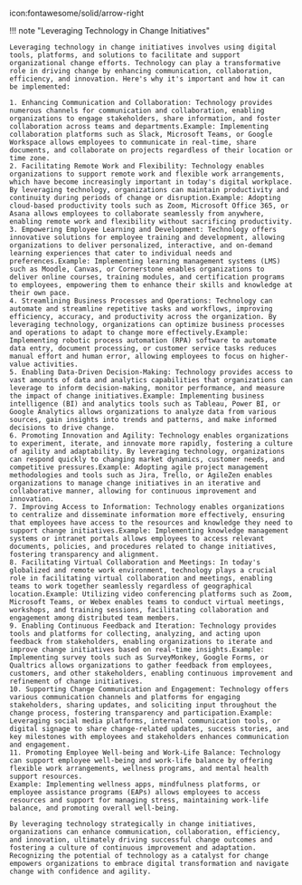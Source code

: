 icon:fontawesome/solid/arrow-right

!!! note "Leveraging Technology in Change Initiatives"
    
    Leveraging technology in change initiatives involves using digital tools, platforms, and solutions to facilitate and support organizational change efforts. Technology can play a transformative role in driving change by enhancing communication, collaboration, efficiency, and innovation. Here's why it's important and how it can be implemented:

    1. Enhancing Communication and Collaboration: Technology provides numerous channels for communication and collaboration, enabling organizations to engage stakeholders, share information, and foster collaboration across teams and departments.Example: Implementing collaboration platforms such as Slack, Microsoft Teams, or Google Workspace allows employees to communicate in real-time, share documents, and collaborate on projects regardless of their location or time zone.
    2. Facilitating Remote Work and Flexibility: Technology enables organizations to support remote work and flexible work arrangements, which have become increasingly important in today's digital workplace. By leveraging technology, organizations can maintain productivity and continuity during periods of change or disruption.Example: Adopting cloud-based productivity tools such as Zoom, Microsoft Office 365, or Asana allows employees to collaborate seamlessly from anywhere, enabling remote work and flexibility without sacrificing productivity.
    3. Empowering Employee Learning and Development: Technology offers innovative solutions for employee training and development, allowing organizations to deliver personalized, interactive, and on-demand learning experiences that cater to individual needs and preferences.Example: Implementing learning management systems (LMS) such as Moodle, Canvas, or Cornerstone enables organizations to deliver online courses, training modules, and certification programs to employees, empowering them to enhance their skills and knowledge at their own pace.
    4. Streamlining Business Processes and Operations: Technology can automate and streamline repetitive tasks and workflows, improving efficiency, accuracy, and productivity across the organization. By leveraging technology, organizations can optimize business processes and operations to adapt to change more effectively.Example: Implementing robotic process automation (RPA) software to automate data entry, document processing, or customer service tasks reduces manual effort and human error, allowing employees to focus on higher-value activities.
    5. Enabling Data-Driven Decision-Making: Technology provides access to vast amounts of data and analytics capabilities that organizations can leverage to inform decision-making, monitor performance, and measure the impact of change initiatives.Example: Implementing business intelligence (BI) and analytics tools such as Tableau, Power BI, or Google Analytics allows organizations to analyze data from various sources, gain insights into trends and patterns, and make informed decisions to drive change.
    6. Promoting Innovation and Agility: Technology enables organizations to experiment, iterate, and innovate more rapidly, fostering a culture of agility and adaptability. By leveraging technology, organizations can respond quickly to changing market dynamics, customer needs, and competitive pressures.Example: Adopting agile project management methodologies and tools such as Jira, Trello, or AgileZen enables organizations to manage change initiatives in an iterative and collaborative manner, allowing for continuous improvement and innovation.
    7. Improving Access to Information: Technology enables organizations to centralize and disseminate information more effectively, ensuring that employees have access to the resources and knowledge they need to support change initiatives.Example: Implementing knowledge management systems or intranet portals allows employees to access relevant documents, policies, and procedures related to change initiatives, fostering transparency and alignment.
    8. Facilitating Virtual Collaboration and Meetings: In today's globalized and remote work environment, technology plays a crucial role in facilitating virtual collaboration and meetings, enabling teams to work together seamlessly regardless of geographical location.Example: Utilizing video conferencing platforms such as Zoom, Microsoft Teams, or Webex enables teams to conduct virtual meetings, workshops, and training sessions, facilitating collaboration and engagement among distributed team members.
    9. Enabling Continuous Feedback and Iteration: Technology provides tools and platforms for collecting, analyzing, and acting upon feedback from stakeholders, enabling organizations to iterate and improve change initiatives based on real-time insights.Example: Implementing survey tools such as SurveyMonkey, Google Forms, or Qualtrics allows organizations to gather feedback from employees, customers, and other stakeholders, enabling continuous improvement and refinement of change initiatives.
    10. Supporting Change Communication and Engagement: Technology offers various communication channels and platforms for engaging stakeholders, sharing updates, and soliciting input throughout the change process, fostering transparency and participation.Example: Leveraging social media platforms, internal communication tools, or digital signage to share change-related updates, success stories, and key milestones with employees and stakeholders enhances communication and engagement.
    11. Promoting Employee Well-being and Work-Life Balance: Technology can support employee well-being and work-life balance by offering flexible work arrangements, wellness programs, and mental health support resources.
    Example: Implementing wellness apps, mindfulness platforms, or employee assistance programs (EAPs) allows employees to access resources and support for managing stress, maintaining work-life balance, and promoting overall well-being.
    
    By leveraging technology strategically in change initiatives, organizations can enhance communication, collaboration, efficiency, and innovation, ultimately driving successful change outcomes and fostering a culture of continuous improvement and adaptation. Recognizing the potential of technology as a catalyst for change empowers organizations to embrace digital transformation and navigate change with confidence and agility.
